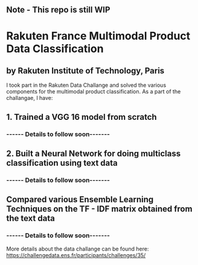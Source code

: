 ## Note - This repo is still WIP

# Rakuten France Multimodal Product Data Classification
## by Rakuten Institute of Technology, Paris

I took part in the Rakuten Data Challange and solved the various components for the multimodal product classification. 
As a part of the challangae, I have:

## 1. Trained a VGG 16 model from scratch
### ------ Details to follow soon-------  
## 2. Built a Neural Network for doing multiclass classification using text data
### ------ Details to follow soon-------  
## Compared various Ensemble Learning Techniques on the TF - IDF matrix obtained from the text data
### ------ Details to follow soon-------  

More details about the data challange can be found here:
https://challengedata.ens.fr/participants/challenges/35/
